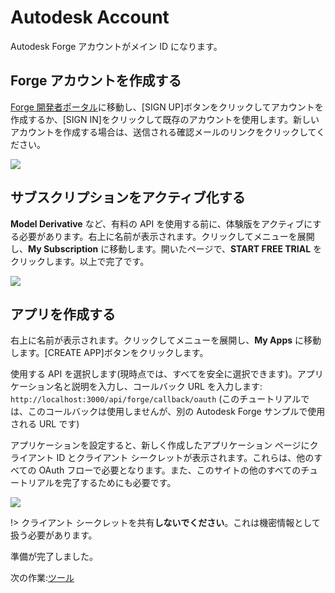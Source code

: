 # Autodesk Account

Autodesk Forge アカウントがメイン ID になります。

## Forge アカウントを作成する

[Forge 開発者ポータル](https://forge.autodesk.com/)に移動し、\[SIGN UP]ボタンをクリックしてアカウントを作成するか、\[SIGN IN]をクリックして既存のアカウントを使用します。新しいアカウントを作成する場合は、送信される確認メールのリンクをクリックしてください。

![](/_media/forge/dev_portal_home.png)

## サブスクリプションをアクティブ化する

**Model Derivative** など、有料の API を使用する前に、体験版をアクティブにする必要があります。右上に名前が表示されます。クリックしてメニューを展開し、**My Subscription** に移動します。開いたページで、**START FREE TRIAL** をクリックします。以上で完了です。

![](_media/account/activate_sub.png)

## アプリを作成する

右上に名前が表示されます。クリックしてメニューを展開し、**My Apps** に移動します。\[CREATE APP]ボタンをクリックします。

使用する API を選択します(現時点では、すべてを安全に選択できます)。アプリケーション名と説明を入力し、コールバック URL を入力します: `http://localhost:3000/api/forge/callback/oauth` (このチュートリアルでは、このコールバックは使用しませんが、別の Autodesk Forge サンプルで使用される URL です)

アプリケーションを設定すると、新しく作成したアプリケーション ページにクライアント ID とクライアント シークレットが表示されます。これらは、他のすべての OAuth フローで必要となります。また、このサイトの他のすべてのチュートリアルを完了するためにも必要です。

![](_media/account/create_app.gif)

!> クライアント シークレットを共有**しないでください**。これは機密情報として扱う必要があります。

準備が完了しました。

次の作業:[ツール](/ja-JP/environment/tools/)
